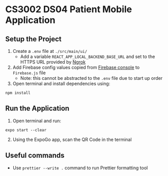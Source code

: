 # CS3002 DS04 Patient Mobile Application

## Setup the Project

1. Create a `.env` file at `./src/main/ui/`
    - Add a variable `REACT_APP_LOCAL_BACKEND_BASE_URL` and set to the HTTPS URL provided by [Ngrok](https://ngrok.com/)
2. Add Firebase config values copied from [Firebase console](https://console.firebase.google.com/u/0/) to `Firebase.js` file
    - Note: this cannot be abstracted to the `.env` file due to start up order 
3. Open terminal and install dependencies using:
```
npm install
```

## Run the Application

1. Open terminal and run:
```
expo start --clear
```
2. Using the ExpoGo app, scan the QR Code in the terminal

## Useful commands

- Use `prettier --write .` command to run Prettier formatting tool